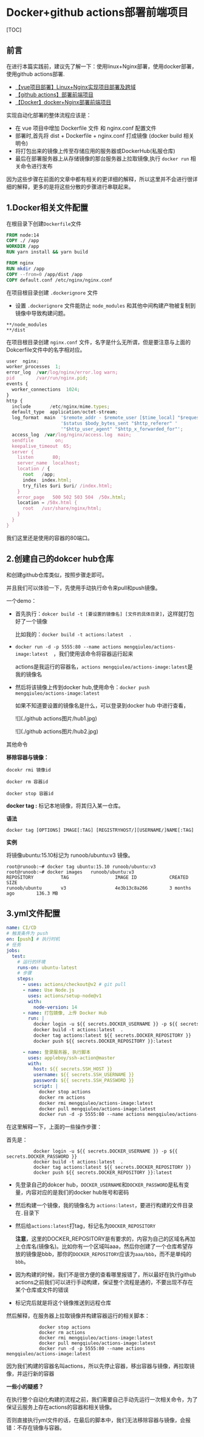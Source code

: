 # Docker+github actions部署前端项目

[TOC]

## 前言

在进行本篇实践前，建议先了解一下：使用linux+Nginx部署，使用docker部署，使用github actions部署.

- [【vue项目部署】Linux+Nginx实现项目部署及跨域](https://blog.csdn.net/weixin_52834435/article/details/126896157?spm=1001.2014.3001.5501)
- [【github actions】部署前端项目](https://blog.csdn.net/weixin_52834435/article/details/126967415?csdn_share_tail=%7B%22type%22%3A%22blog%22%2C%22rType%22%3A%22article%22%2C%22rId%22%3A%22126967415%22%2C%22source%22%3A%22weixin_52834435%22%7D)
- [【Docker】docker+Nginx部署前端项目](https://blog.csdn.net/weixin_52834435/article/details/126967506?csdn_share_tail=%7B%22type%22%3A%22blog%22%2C%22rType%22%3A%22article%22%2C%22rId%22%3A%22126967506%22%2C%22source%22%3A%22weixin_52834435%22%7D)





实现自动化部署的整体流程应该是：

- 在 vue 项目中增加 Dockerfile 文件 和 nginx.conf 配置文件
- 部署时,首先将 dist + Dockerfile + nginx.conf 打成镜像 (docker build 相关明令)
- 将打包出来的镜像上传至存储应用的服务器或DockerHub(私服仓库)
- 最后在部署服务器上从存储镜像的那台服务器上拉取镜像,执行 `docker run` 相关命令进行发布



因为这些步骤在前面的文章中都有相关的更详细的解释，所以这里并不会进行很详细的解释，更多的是将这些分散的步骤进行串联起来。



## 1.Docker相关文件配置

在根目录下创建`Dockerfile`文件

```dockerfile
FROM node:14
COPY ./ /app
WORKDIR /app
RUN yarn install && yarn build

FROM nginx
RUN mkdir /app
COPY --from=0 /app/dist /app
COPY default.conf /etc/nginx/nginx.conf
```

在项目根目录创建 `.dockerignore` 文件

- 设置 `.dockerignore` 文件能防止 `node_modules` 和其他中间构建产物被复制到镜像中导致构建问题。

```text
**/node_modules
**/dist
```

在项目根目录创建 `nginx.conf` 文件，名字是什么无所谓，但是要注意与上面的Dokcerfile文件中的名字相对应。

```js
user  nginx;
worker_processes  1;
error_log  /var/log/nginx/error.log warn;
pid        /var/run/nginx.pid;
events {
  worker_connections  1024;
}
http {
  include       /etc/nginx/mime.types;
  default_type  application/octet-stream;
  log_format  main  '$remote_addr - $remote_user [$time_local] "$request" '
                    '$status $body_bytes_sent "$http_referer" '
                    '"$http_user_agent" "$http_x_forwarded_for"';
  access_log  /var/log/nginx/access.log  main;
  sendfile        on;
  keepalive_timeout  65;
  server {
    listen       80;
    server_name  localhost;
    location / {
      root   /app;
      index  index.html;
      try_files $uri $uri/ /index.html;
    }
    error_page   500 502 503 504  /50x.html;
    location = /50x.html {
      root   /usr/share/nginx/html;
    }
  }
}
```

我们这里还是使用的容器的80端口。



## 2.创建自己的dokcer hub仓库

和创建github仓库类似，按照步骤走即可。

并且我们可以体验一下，先使用手动执行命令来pull和push镜像。

一个demo：

- 首先执行：`dokcer build -t [要设置的镜像名] [文件的具体目录]`，这样就打包好了一个镜像

  比如我的：`docker build -t actions:latest  .`

- `docker run -d -p 5555:80 --name actions mengqiuleo/actions-image:latest  `，我们使用该命令将容器运行起来

  actions是我运行的容器名，`actions mengqiuleo/actions-image:latest`是我的镜像名

- 然后将该镜像上传到docker hub,使用命令：`docker push mengqiuleo/actions-image:latest`

  如果不知道要设置的镜像名是什么，可以登录到docker hub 中进行查看，

  ![](./github actions图片/hub1.jpg)

  ![](./github actions图片/hub2.jpg)

  



其他命令

**移除容器与镜像：**

```
docekr rmi 镜像id

docker rm 容器id

docker stop 容器id
```



**docker tag :** 标记本地镜像，将其归入某一仓库。

**语法**

```
docker tag [OPTIONS] IMAGE[:TAG] [REGISTRYHOST/][USERNAME/]NAME[:TAG]
```

**实例**

将镜像ubuntu:15.10标记为 runoob/ubuntu:v3 镜像。

```
root@runoob:~# docker tag ubuntu:15.10 runoob/ubuntu:v3
root@runoob:~# docker images   runoob/ubuntu:v3
REPOSITORY          TAG                 IMAGE ID            CREATED             SIZE
runoob/ubuntu       v3                  4e3b13c8a266        3 months ago        136.3 MB
```



## 3.yml文件配置

```yml
name: CI/CD
# 触发条件为 push
on: [push] # 执行时机
# 任务
jobs:  
  test:
    # 运行的环境
    runs-on: ubuntu-latest
    # 步骤
    steps:
      - uses: actions/checkout@v2 # git pull
      - name: Use Node.js
        uses: actions/setup-node@v1
        with:
          node-version: 14
      - name: 打包镜像, 上传 Docker Hub
        run: |
          docker login -u ${{ secrets.DOCKER_USERNAME }} -p ${{ secrets.DOCKER_PASSWORD }}
          docker build -t actions:latest  .
          docker tag actions:latest ${{ secrets.DOCKER_REPOSITORY }}
          docker push ${{ secrets.DOCKER_REPOSITORY }}:latest

      - name: 登录服务器, 执行脚本
        uses: appleboy/ssh-action@master
        with:
          host: ${{ secrets.SSH_HOST }}   
          username: ${{ secrets.SSH_USERNAME }}
          password: ${{ secrets.SSH_PASSWORD }}
          script: |
            docker stop actions
            docker rm actions
            docker rmi mengqiuleo/actions-image:latest
            docker pull mengqiuleo/actions-image:latest
            docker run -d -p 5555:80 --name actions mengqiuleo/actions-image:latest  
```

在这里解释一下，上面的一些操作步骤：

首先是：

```
          docker login -u ${{ secrets.DOCKER_USERNAME }} -p ${{ secrets.DOCKER_PASSWORD }}
          docker build -t actions:latest  .
          docker tag actions:latest ${{ secrets.DOCKER_REPOSITORY }}
          docker push ${{ secrets.DOCKER_REPOSITORY }}:latest
```

- 先登录自己的dokcer hub，`DOCKER_USERNAME`和`DOCKER_PASSWORD`是私有变量，内容对应的是我们的docker hub账号和密码

- 然后构建一个镜像，我的镜像名为 `actions:latest`，要进行构建的文件目录在`.`目录下

- 然后给`actions:latest`打tag，标记名为`DOCKER_REPOSITORY`

  **注意**，这里的DOCKER_REPOSITORY是有要求的，内容为自己的区域名再加上仓库名(镜像名)。比如你有一个区域叫aaa，然后你创建了一个仓库希望存放的镜像是bbb，那你的`DOCKER_REPOSITORY`应该为`aaa/bbb`，而不是单纯的`bbb`。

- 因为构建的时候，我们不是很方便的查看哪里报错了，所以最好在执行github actions之前我们可以进行手动构建，保证整个流程是通的，不要出现不存在某个仓库或文件的错误

- 标记完后就是将这个镜像推送到远程仓库



然后解释，在服务器上拉取镜像并构建容器运行的相关脚本：

```
            docker stop actions
            docker rm actions
            docker rmi mengqiuleo/actions-image:latest
            docker pull mengqiuleo/actions-image:latest
            docker run -d -p 5555:80 --name actions mengqiuleo/actions-image:latest  
```

因为我们构建的容器名叫actions，所以先停止容器，移出容器与镜像，再拉取镜像，并运行新的容器



**一些小的疑惑？**

在执行整个自动化构建的流程之前，我们需要自己手动先运行一次相关命令，为了保证云服务上存在actions的容器和相关镜像。

否则直接执行yml文件的话，在最后的脚本中，我们无法移除容器与镜像，会报错：不存在镜像与容器。
